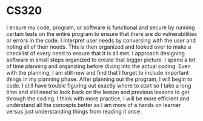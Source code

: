 # CS320
I ensure my code, program, or software is functional and secure by running certain tests on the entire program to ensure that there are do vulnerabilities or errors in the code. 
I interpret user needs by conversing with the user and noting all of their needs. 
This is then organized and looked over to make a checklist of every need to ensure that it is all met.
I approach designing software in small steps organized to create that bigger picture. 
I spend a lot of time planning and organizing before diving into the actual coding.
Even with the planning, I am still new and find that I forget to include important things in my planning phase.
After planning out the program, I will begin to code. I still have trouble figuring out exactly where to start so I take a long time and still need to look back on the lesson and previous lessons to get through the coding. 
I think with more practice, I will be more efficient and understand all the concepts better as I am more of a hands on learner versus just understanding things from reading it once.
